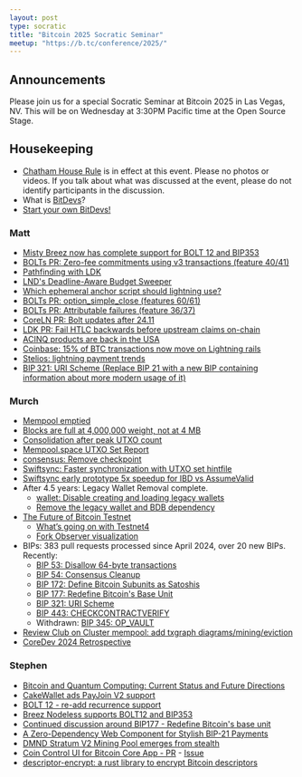 ```yaml
---
layout: post
type: socratic
title: "Bitcoin 2025 Socratic Seminar"
meetup: "https://b.tc/conference/2025/"
---
```


## Announcements
Please join us for a special Socratic Seminar at Bitcoin 2025 in Las Vegas, NV. This will be on Wednesday at 3:30PM Pacific time at the Open Source Stage.

## Housekeeping

- [Chatham House Rule](https://www.chathamhouse.org/about-us/chatham-house-rule) is in effect at this event. Please no photos or videos. If you talk about what was discussed at the event, please do not identify participants in the discussion.
- What is [BitDevs](https://bitdevs.org/about)?
- [Start your own BitDevs!](https://bitdevs.org/cities)

### Matt

- [Misty Breez now has complete support for BOLT 12 and BIP353](https://x.com/Breez_Tech/status/1925914699436011765)
- [BOLTs PR: Zero-fee commitments using v3 transactions (feature 40/41)](https://github.com/lightning/bolts/pull/1228)
- [Pathfinding with LDK](https://lightningdevkit.org/blog/ldk-pathfinding/)
- [LND's Deadline-Aware Budget Sweeper](https://morehouse.github.io/lightning/lnd-deadline-aware-budget-sweeper/)
- [Which ephemeral anchor script should lightning use?](https://delvingbitcoin.org/t/which-ephemeral-anchor-script-should-lightning-use/1412/1)
- [BOLTs PR: option_simple_close (features 60/61)](https://github.com/lightning/bolts/pull/1205)
- [BOLTs PR: Attributable failures (feature 36/37)](https://github.com/lightning/bolts/pull/1044)
- [CoreLN PR: Bolt updates after 24.11]()
- [LDK PR: Fail HTLC backwards before upstream claims on-chain](https://github.com/lightningdevkit/rust-lightning/pull/3556)
- [ACINQ products are back in the USA](https://x.com/acinq_co/status/1909651903421554833)
- [Coinbase: 15% of BTC transactions now move on Lightning rails](https://x.com/coinbase/status/1916961596775272652)
- [Stelios: lightning payment trends](https://x.com/steliosrammos/status/1921924760801357827)
- [BIP 321: URI Scheme (Replace BIP 21 with a new BIP containing information about more modern usage of it)](https://github.com/bitcoin/bips/pull/1555)

### Murch

- [Mempool emptied](https://mempool.space)
- [Blocks are full at 4,000,000 weight, not at 4 MB](https://primal.net/e/nevent1qqs9htchesmhqpe9v94erqm382ms4alvfw03npa886j656uur44vw7g8qjmvz)
- [Consolidation after peak UTXO count](https://mainnet.observer/charts/utxoset-size/)
- [Mempool.space UTXO Set Report](https://research.mempool.space/utxo-set-report/)
- [consensus: Remove checkpoint](https://github.com/bitcoin/bitcoin/pull/31649)
- [Swiftsync: Faster synchronization with UTXO set hintfile](https://gist.github.com/RubenSomsen/a61a37d14182ccd78760e477c78133cd)
- [Swiftsync early prototype 5x speedup for IBD vs AssumeValid](https://delvingbitcoin.org/t/swiftsync-speeding-up-ibd-with-pre-generated-hints-poc/1562/2)
- After 4.5 years: Legacy Wallet Removal complete.
    - [wallet: Disable creating and loading legacy wallets](https://github.com/bitcoin/bitcoin/pull/31250)
    - [Remove the legacy wallet and BDB dependency](https://github.com/bitcoin/bitcoin/pull/28710)
- [The Future of Bitcoin Testnet](https://groups.google.com/g/bitcoindev/c/9bL00vRj7OU)
    - [What’s going on with Testnet4](https://blog.dlsouza.lol/bitcoin/testnet/2024/12/02/testnet4.html)
    - [Fork Observer visualization](https://fork.observer/)
- BIPs: 383 pull requests processed since April 2024, over 20 new BIPs. Recently:
    - [BIP 53: Disallow 64-byte transactions](https://github.com/bitcoin/bips/blob/master/bip-0053.mediawiki)
    - [BIP 54: Consensus Cleanup](https://github.com/bitcoin/bips/blob/master/bip-0054.md)
    - [BIP 172: Define Bitcoin Subunits as Satoshis](https://github.com/bitcoin/bips/blob/master/bip-0172.mediawiki)
    - [BIP 177: Redefine Bitcoin's Base Unit](https://github.com/bitcoin/bips/blob/master/bip-0177.mediawiki)
    - [BIP 321: URI Scheme](https://github.com/bitcoin/bips/blob/master/bip-0321.mediawiki)
    - [BIP 443: CHECKCONTRACTVERIFY](https://github.com/bitcoin/bips/blob/master/bip-0443.mediawiki)
    - Withdrawn: [BIP 345: OP_VAULT](https://github.com/bitcoin/bips/blob/master/bip-0345.mediawiki)
- [Review Club on Cluster mempool: add txgraph diagrams/mining/eviction](https://bitcoincore.reviews/31444)
- [CoreDev 2024 Retrospective](https://adamjonas.com/bitcoin/coredev/retro/coredev-2024-retro/)


### Stephen

- [Bitcoin and Quantum Computing: Current Status and Future Directions](https://chaincode.com/bitcoin-post-quantum.pdf)
- [CakeWallet ads PayJoin V2 support](https://x.com/cakewallet/status/1924594310202155069)
- [BOLT 12 - re-add recurrence support](https://github.com/lightning/bolts/pull/1240)
- [Breez Nodeless supports BOLT12 and BIP353](https://x.com/Breez_Tech/status/1925190330426499554)
- [Continued discussion around BIP177 - Redefine Bitcoin's base unit](https://github.com/bitcoin/bips/blob/master/bip-0177.mediawiki)
- [A Zero-Dependency Web Component for Stylish BIP-21 Payments](https://stacker.news/items/893417)
- [DMND Stratum V2 Mining Pool emerges from stealth](https://x.com/DEMAND_POOL/status/1902054071940370540)
- [Coin Control UI for Bitcoin Core App - PR](https://github.com/BitcoinDesign/Bitcoin-Core-App/pull/154) - [Issue](https://github.com/BitcoinDesign/Bitcoin-Core-App/issues/153)
- [descriptor-encrypt: a rust library to encrypt Bitcoin descriptors](https://github.com/joshdoman/descriptor-encrypt)
